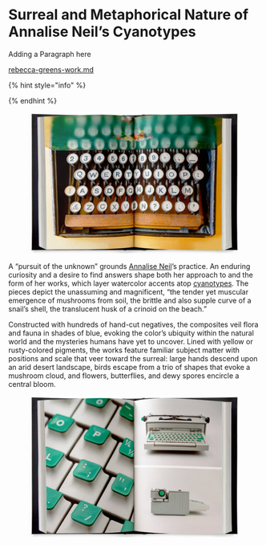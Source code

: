 # Surreal and Metaphorical Nature of Annalise Neil’s Cyanotypes

Adding a Paragraph here

[rebecca-greens-work.md](page-2/rebecca-greens-work.md "mention")

{% hint style="info" %}

{% endhint %}

<figure><img src=".gitbook/assets/image (3).png" alt=""><figcaption></figcaption></figure>

A “pursuit of the unknown” grounds [Annalise Neil](https://www.annaliseneil.com/)’s practice. An enduring curiosity and a desire to find answers shape both her approach to and the form of her works, which layer watercolor accents atop [cyanotypes](https://en.wikipedia.org/wiki/Cyanotype). The pieces depict the unassuming and magnificent, “the tender yet muscular emergence of mushrooms from soil, the brittle and also supple curve of a snail’s shell, the translucent husk of a crinoid on the beach.”

Constructed with hundreds of hand-cut negatives, the composites veil flora and fauna in shades of blue, evoking the color’s ubiquity within the natural world and the mysteries humans have yet to uncover. Lined with yellow or rusty-colored pigments, the works feature familiar subject matter with positions and scale that veer toward the surreal: large hands descend upon an arid desert landscape, birds escape from a trio of shapes that evoke a mushroom cloud, and flowers, butterflies, and dewy spores encircle a central bloom.

<figure><img src=".gitbook/assets/image (2).png" alt=""><figcaption></figcaption></figure>
